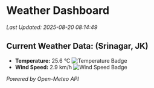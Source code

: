 
# Weather Dashboard

_Last Updated: 2025-08-20 08:14:49_

## Current Weather Data: (Srinagar, JK)
- **Temperature:** 25.6 °C ![Temperature Badge](https://img.shields.io/badge/Temperature-Medium%20Temp-green)
- **Wind Speed:** 2.9 km/h ![Wind Speed Badge](https://img.shields.io/badge/Wind%20Speed-Light%20Wind-blue)

*Powered by Open-Meteo API*
